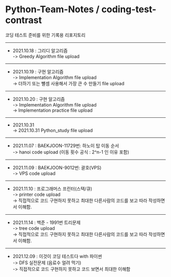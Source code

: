 # Python-Team-Notes / coding-test-contrast
코딩 테스트 준비를 위한 기록용 리포지토리 


***
* 2021.10.18 : 그리디 알고리즘   
-> Greedy Algorithm file upload   


***
* 2021.10.19 : 구현 알고리즘      
-> Implementation Algorithm file upload    
-> 더하기 또는 뺼셈 사용해서 가장 큰 수 만들기 file upload   




***
* 2021.10.20 : 구현 알고리즘     
-> Implementation Algorithm file upload    
-> Implementation practice file upload   


***
* 2021.10.31   
-> 2021.10.31 Python_study file upload  


***
* 2021.11.07 : BAEKJOON-11729번: 하노이 탑 이동 순서   
-> hanoi code upload (이동 횟수 공식 : 2^n-1 인 이유 포함)     


***
* 2021.11.09 : BAEKJOON-9012번: 괄호(VPS)  
-> VPS code upload   



***
* 2021.11.10 : 프로그래머스 프린터(스택/큐)  
-> printer code upload   
-> 직접적으로 코드 구현하지 못하고 최대한 다른사람의 코드를 보고 따라 작성하면서 이해함. 




***
* 2021.11.14 : 백준 - 1991번 트리문제    
-> tree code upload   
-> 직접적으로 코드 구현하지 못하고 최대한 다른사람의 코드를 보고 따라 작성하면서 이해함. 





***
* 2021.12.09 : 이것이 코딩 테스트다 with 파이썬    
-> DFS 실전문제 (음료수 얼려 먹기)   
-> 직접적으로 코드 구현하지 못하고 코드 보면서 최대한 이해함   